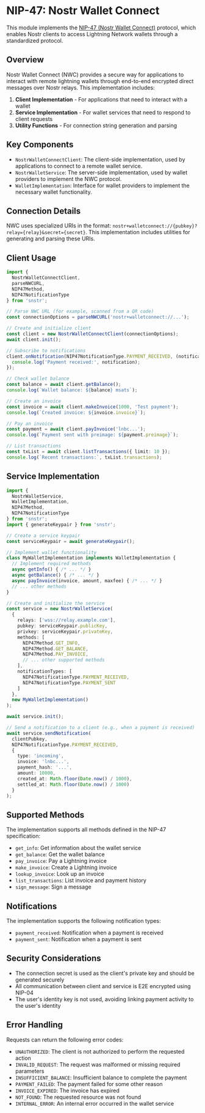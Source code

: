 # NIP-47: Nostr Wallet Connect

This module implements the [NIP-47 (Nostr Wallet Connect)](https://github.com/nostr-protocol/nips/blob/master/47.md) protocol, which enables Nostr clients to access Lightning Network wallets through a standardized protocol.

## Overview

Nostr Wallet Connect (NWC) provides a secure way for applications to interact with remote lightning wallets through end-to-end encrypted direct messages over Nostr relays. This implementation includes:

1. **Client Implementation** - For applications that need to interact with a wallet
2. **Service Implementation** - For wallet services that need to respond to client requests
3. **Utility Functions** - For connection string generation and parsing

## Key Components

- `NostrWalletConnectClient`: The client-side implementation, used by applications to connect to a remote wallet service.
- `NostrWalletService`: The server-side implementation, used by wallet providers to implement the NWC protocol.
- `WalletImplementation`: Interface for wallet providers to implement the necessary wallet functionality.

## Connection Details

NWC uses specialized URIs in the format: `nostr+walletconnect://{pubkey}?relay={relay}&secret={secret}`. This implementation includes utilities for generating and parsing these URIs.

## Client Usage

```typescript
import { 
  NostrWalletConnectClient, 
  parseNWCURL,
  NIP47Method,
  NIP47NotificationType
} from 'snstr';

// Parse NWC URL (for example, scanned from a QR code)
const connectionOptions = parseNWCURL('nostr+walletconnect://...');

// Create and initialize client
const client = new NostrWalletConnectClient(connectionOptions);
await client.init();

// Subscribe to notifications
client.onNotification(NIP47NotificationType.PAYMENT_RECEIVED, (notification) => {
  console.log('Payment received:', notification);
});

// Check wallet balance
const balance = await client.getBalance();
console.log(`Wallet balance: ${balance} msats`);

// Create an invoice
const invoice = await client.makeInvoice(1000, 'Test payment');
console.log(`Created invoice: ${invoice.invoice}`);

// Pay an invoice
const payment = await client.payInvoice('lnbc...');
console.log(`Payment sent with preimage: ${payment.preimage}`);

// List transactions
const txList = await client.listTransactions({ limit: 10 });
console.log(`Recent transactions:`, txList.transactions);
```

## Service Implementation

```typescript
import { 
  NostrWalletService,
  WalletImplementation,
  NIP47Method,
  NIP47NotificationType
} from 'snstr';
import { generateKeypair } from 'snstr';

// Create a service keypair
const serviceKeypair = await generateKeypair();

// Implement wallet functionality
class MyWalletImplementation implements WalletImplementation {
  // Implement required methods
  async getInfo() { /* ... */ }
  async getBalance() { /* ... */ }
  async payInvoice(invoice, amount, maxfee) { /* ... */ }
  // ... other methods
}

// Create and initialize the service
const service = new NostrWalletService(
  {
    relays: ['wss://relay.example.com'],
    pubkey: serviceKeypair.publicKey,
    privkey: serviceKeypair.privateKey,
    methods: [
      NIP47Method.GET_INFO,
      NIP47Method.GET_BALANCE,
      NIP47Method.PAY_INVOICE,
      // ... other supported methods
    ],
    notificationTypes: [
      NIP47NotificationType.PAYMENT_RECEIVED,
      NIP47NotificationType.PAYMENT_SENT
    ]
  },
  new MyWalletImplementation()
);

await service.init();

// Send a notification to a client (e.g., when a payment is received)
await service.sendNotification(
  clientPubkey,
  NIP47NotificationType.PAYMENT_RECEIVED,
  {
    type: 'incoming',
    invoice: 'lnbc...',
    payment_hash: '...',
    amount: 10000,
    created_at: Math.floor(Date.now() / 1000),
    settled_at: Math.floor(Date.now() / 1000)
  }
);
```

## Supported Methods

The implementation supports all methods defined in the NIP-47 specification:

- `get_info`: Get information about the wallet service
- `get_balance`: Get the wallet balance
- `pay_invoice`: Pay a Lightning invoice
- `make_invoice`: Create a Lightning invoice
- `lookup_invoice`: Look up an invoice
- `list_transactions`: List invoice and payment history
- `sign_message`: Sign a message

## Notifications

The implementation supports the following notification types:

- `payment_received`: Notification when a payment is received
- `payment_sent`: Notification when a payment is sent

## Security Considerations

- The connection secret is used as the client's private key and should be generated securely
- All communication between client and service is E2E encrypted using NIP-04
- The user's identity key is not used, avoiding linking payment activity to the user's identity

## Error Handling

Requests can return the following error codes:

- `UNAUTHORIZED`: The client is not authorized to perform the requested action
- `INVALID_REQUEST`: The request was malformed or missing required parameters
- `INSUFFICIENT_BALANCE`: Insufficient balance to complete the payment
- `PAYMENT_FAILED`: The payment failed for some other reason
- `INVOICE_EXPIRED`: The invoice has expired
- `NOT_FOUND`: The requested resource was not found
- `INTERNAL_ERROR`: An internal error occurred in the wallet service 